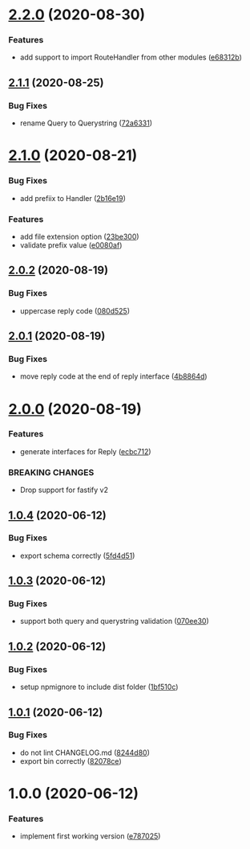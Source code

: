 # [2.2.0](https://github.com/thomasthiebaud/fastify-schema-to-typescript/compare/v2.1.1...v2.2.0) (2020-08-30)


### Features

* add support to import RouteHandler from other modules ([e68312b](https://github.com/thomasthiebaud/fastify-schema-to-typescript/commit/e68312b7b977bba10a0af040dd3d124c82a8de54))

## [2.1.1](https://github.com/thomasthiebaud/fastify-schema-to-typescript/compare/v2.1.0...v2.1.1) (2020-08-25)


### Bug Fixes

* rename Query to Querystring ([72a6331](https://github.com/thomasthiebaud/fastify-schema-to-typescript/commit/72a633117432804f41bdb98e2922df917bf219c4))

# [2.1.0](https://github.com/thomasthiebaud/fastify-schema-to-typescript/compare/v2.0.2...v2.1.0) (2020-08-21)


### Bug Fixes

* add prefiix to Handler ([2b16e19](https://github.com/thomasthiebaud/fastify-schema-to-typescript/commit/2b16e193471bc01b890cceeb4a8c94d152c56c8c))


### Features

* add file extension option ([23be300](https://github.com/thomasthiebaud/fastify-schema-to-typescript/commit/23be300218a64f5a2d1059097fcd52dd6b969dd2))
* validate prefix value ([e0080af](https://github.com/thomasthiebaud/fastify-schema-to-typescript/commit/e0080af67af1bc04da2a1c0fa36038ad52a7a679))

## [2.0.2](https://github.com/thomasthiebaud/fastify-schema-to-typescript/compare/v2.0.1...v2.0.2) (2020-08-19)


### Bug Fixes

* uppercase reply code ([080d525](https://github.com/thomasthiebaud/fastify-schema-to-typescript/commit/080d5258d70fd89a48f9540e5b2a516639b72edc))

## [2.0.1](https://github.com/thomasthiebaud/fastify-schema-to-typescript/compare/v2.0.0...v2.0.1) (2020-08-19)


### Bug Fixes

* move reply code at the end of reply interface ([4b8864d](https://github.com/thomasthiebaud/fastify-schema-to-typescript/commit/4b8864d52681dd1d676c1008e9e3b72109a615fe))

# [2.0.0](https://github.com/thomasthiebaud/fastify-schema-to-typescript/compare/v1.0.4...v2.0.0) (2020-08-19)


### Features

* generate interfaces for Reply ([ecbc712](https://github.com/thomasthiebaud/fastify-schema-to-typescript/commit/ecbc71271437918628f36478ac04b30334ff5bb9))


### BREAKING CHANGES

* Drop support for fastify v2

## [1.0.4](https://github.com/thomasthiebaud/fastify-schema-to-typescript/compare/v1.0.3...v1.0.4) (2020-06-12)


### Bug Fixes

* export schema correctly ([5fd4d51](https://github.com/thomasthiebaud/fastify-schema-to-typescript/commit/5fd4d5186fbd2de4f6a0a6baff3b69b2c5bb8265))

## [1.0.3](https://github.com/thomasthiebaud/fastify-schema-to-typescript/compare/v1.0.2...v1.0.3) (2020-06-12)


### Bug Fixes

* support both query and querystring validation ([070ee30](https://github.com/thomasthiebaud/fastify-schema-to-typescript/commit/070ee30f4c8cec6f9613ed383c2f676f309ad3fb))

## [1.0.2](https://github.com/thomasthiebaud/fastify-schema-to-typescript/compare/v1.0.1...v1.0.2) (2020-06-12)


### Bug Fixes

* setup npmignore to include dist folder ([1bf510c](https://github.com/thomasthiebaud/fastify-schema-to-typescript/commit/1bf510ce7d1a676f7149a040981a909f99e8baae))

## [1.0.1](https://github.com/thomasthiebaud/fastify-schema-to-typescript/compare/v1.0.0...v1.0.1) (2020-06-12)


### Bug Fixes

* do not lint CHANGELOG.md ([8244d80](https://github.com/thomasthiebaud/fastify-schema-to-typescript/commit/8244d8075cb8afdee60661fb6b58a0b2598994ce))
* export bin correctly ([82078ce](https://github.com/thomasthiebaud/fastify-schema-to-typescript/commit/82078cee9a09ec6c6a6120e2c9f63f89ad9be2b2))

# 1.0.0 (2020-06-12)


### Features

* implement first working version ([e787025](https://github.com/thomasthiebaud/fastify-schema-to-typescript/commit/e787025f50c60829051edd97eff595af5d724bac))
